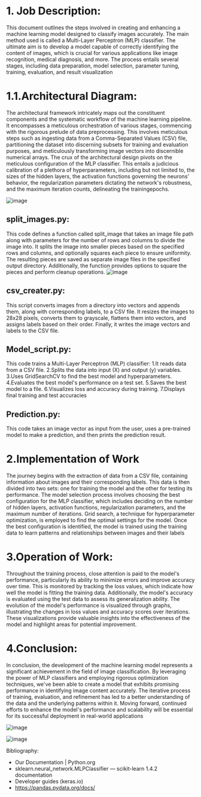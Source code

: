 # 1. Job Description:
This document outlines the steps involved in creating and enhancing a machine learning model designed to classify images accurately. The main method used is called a Multi-Layer Perceptron (MLP) classifier. The ultimate aim is to develop a model capable of correctly identifying the content of images, which is crucial for various applications like image recognition, medical diagnosis, and more. The process entails several stages, including data preparation, model selection, parameter tuning, training, evaluation, and result visualization
# 1.1.Architectural Diagram:
The architectural framework intricately maps out the constituent components and the systematic workflow of the machine learning pipeline. It encompasses a meticulous orchestration of various stages, commencing with the rigorous prelude of data preprocessing. This involves meticulous steps such as ingesting data from a Comma-Separated Values (CSV) file, partitioning the dataset into discerning subsets for training and evaluation purposes, and meticulously transforming image vectors into discernible numerical arrays. The crux of the architectural design pivots on the meticulous configuration of the MLP classifier. This entails a judicious calibration of a plethora of hyperparameters, including but not limited to, the sizes of the hidden layers, the activation functions governing the neurons' behavior, the regularization parameters dictating the network's robustness, and the maximum iteration counts, delineating the trainingepochs. 
	
![image](https://github.com/dogukan1047/data_science_project_prod/assets/70372233/86fd8f45-1543-4b19-abd5-bb94c0a00a20)

## split_images.py: 
This code defines a function called split_image that takes an image file path along with parameters for the number of rows and columns to divide the image into. It splits the image into smaller pieces based on the specified rows and columns, and optionally squares each piece to ensure uniformity. The resulting pieces are saved as separate image files in the specified output directory. Additionally, the function provides options to square the pieces and perform cleanup operations.
![image](https://github.com/dogukan1047/data_science_project_prod/assets/70372233/e2957ada-887c-489b-be9c-96c9ee595354)

## csv_creater.py:
This script converts images from a directory into vectors and appends them, along with corresponding labels, to a CSV file. It resizes the images to 28x28 pixels, converts them to grayscale, flattens them into vectors, and assigns labels based on their order. Finally, it writes the image vectors and labels to the CSV file.
	
## Model_script.py:
This code trains a Multi-Layer Perceptron (MLP) classifier:
1.It reads data from a CSV file.
2.Splits the data into input (X) and output (y) variables.
3.Uses GridSearchCV to find the best model and hyperparameters.
4.Evaluates the best model's performance on a test set.
5.Saves the best model to a file.
6.Visualizes loss and accuracy during training.
7.Displays final training and test accuracies

## Prediction.py:
This code takes an image vector as input from the user, uses a pre-trained model to  make a prediction, and then prints the prediction result.
# 2.Implementation of Work
The journey begins with the extraction of data from a CSV file, containing information about images and their corresponding labels. This data is then divided into two sets: one for training the model and the other for testing its performance. The model selection process involves choosing the best configuration for the MLP classifier, which includes deciding on the number of hidden layers, activation functions, regularization parameters, and the maximum number of iterations. Grid search, a technique for hyperparameter optimization, is employed to find the optimal settings for the model. Once the best configuration is identified, the model is trained using the training data to learn patterns and relationships between images and their labels
# 3.Operation of Work:
Throughout the training process, close attention is paid to the model's performance, particularly its ability to minimize errors and improve accuracy over time. This is monitored by tracking the loss values, which indicate how well the model is fitting the training data. Additionally, the model's accuracy is evaluated using the test data to assess its generalization ability. The evolution of the model's performance is visualized through graphs, illustrating the changes in loss values and accuracy scores over iterations. These visualizations provide valuable insights into the effectiveness of the model and highlight areas for potential improvement.
# 4.Conclusion:
In conclusion, the development of the machine learning model represents a significant achievement in the field of image classification. By leveraging the power of MLP classifiers and employing rigorous optimization techniques, we've been able to create a model that exhibits promising performance in identifying image content accurately. The iterative process of training, evaluation, and refinement has led to a better understanding of the data and the underlying patterns within it. Moving forward, continued efforts to enhance the model's performance and scalability will be essential for its successful deployment in real-world applications

 
![image](https://github.com/dogukan1047/data_science_project_prod/assets/70372233/a9e2a859-1c53-490e-a78a-0b986bfa744a)


 
![image](https://github.com/dogukan1047/data_science_project_prod/assets/70372233/5f267b4e-4f57-4e02-9f7c-c520c3550a35)

Bibliography:
*  Our Documentation | Python.org
*  sklearn.neural_network.MLPClassifier — scikit-learn 1.4.2 documentation
*  Developer guides (keras.io)
*  https://pandas.pydata.org/docs/


